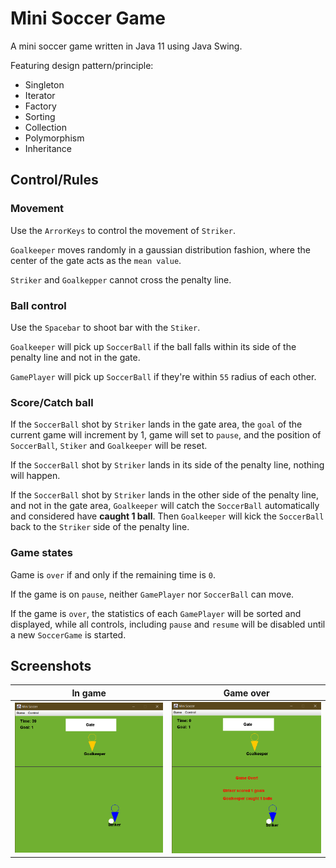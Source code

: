 # Mini Soccer Game

A mini soccer game written in Java 11 using Java Swing.

Featuring design pattern/principle:

* Singleton
* Iterator
* Factory
* Sorting
* Collection
* Polymorphism
* Inheritance

## Control/Rules

### Movement

Use the `ArrorKeys` to control the movement of `Striker`.

`Goalkeeper` moves randomly in a gaussian distribution fashion, where the center of the gate
acts as the `mean value`.

`Striker` and `Goalkepper` cannot cross the penalty line.

### Ball control

Use the `Spacebar` to shoot bar with the `Stiker`.

`Goalkeeper` will pick up `SoccerBall` if the ball falls within its side of the penalty line and
not in the gate.

`GamePlayer` will pick up `SoccerBall` if they're within `55` radius of each other.

### Score/Catch ball

If the `SoccerBall` shot by `Striker` lands in the gate area, the `goal` of the current game will
increment by 1, game will set to `pause`, and the position of `SoccerBall`, `Stiker` and `Goalkeeper` will be reset.

If the `SoccerBall` shot by `Striker` lands in its side of the penalty line, nothing will happen.

If the `SoccerBall` shot by `Striker` lands in the other side of the penalty line, and not in the
gate area, `Goalkeeper` will catch the `SoccerBall` automatically and considered have **caught 1 ball**.
Then `Goalkeeper` will kick the `SoccerBall` back to the `Striker` side of the penalty line.

### Game states

Game is `over` if and only if the remaining time is `0`.

If the game is on `pause`, neither `GamePlayer` nor `SoccerBall` can move.

If the game is `over`, the statistics of each `GamePlayer` will be sorted and displayed, while all controls,
including `pause` and `resume` will be disabled until a new `SoccerGame` is started.

## Screenshots

| In game    | Game over   |
| :------------: | :----------: |
| ![In game](screenshots/in_game.png) | ![Game over](screenshots/game_over.png) |
